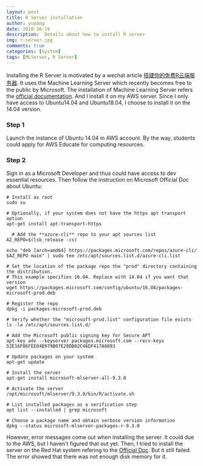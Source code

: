 ```yaml
---
layout: post
title: R Server installation
author: yuyang
date: 2018-10-19
description:  Details about how to install R server
img: r-server.jpg
comments: true
categories: [System]
tags: [MLServer, R Server]
---
```


Installing the R Server is motivated by a wechat article [搭建你的免费R云端服务器](https://mp.weixin.qq.com/s/s9m_1wdm2CF6Ct0w-erN8g). It uses the Machine Learning Server which recently becomes free to the public by Microsoft. The installation of Machine Learning Server refers the [official documentation](https://docs.microsoft.com/en-us/machine-learning-server/install/machine-learning-server-linux-install#install-on-ubuntu-). And I install it on my AWS server. Since I only have access to Ubuntu14.04 and Ubuntu18.04, I choose to install it on the 14.04 version.

### Step 1
Launch the instance of Ubuntu 14.04 in AWS account. By the way, students could apply for AWS Educate for computing resources.

### Step 2
Sign in as a Microsoft Developer and thus could have access to dev essential resources. Then follow the instruction on Microsoft Official Doc about Ubuntu:

```
# Install as root
sudo su

# Optionally, if your system does not have the https apt transport option
apt-get install apt-transport-https

  # Add the **azure-cli** repo to your apt sources list
AZ_REPO=$(lsb_release -cs)

echo "deb [arch=amd64] https://packages.microsoft.com/repos/azure-cli/ $AZ_REPO main" | sudo tee /etc/apt/sources.list.d/azure-cli.list

# Set the location of the package repo the "prod" directory containing the distribution.
# This example specifies 16.04. Replace with 14.04 if you want that version
wget https://packages.microsoft.com/config/ubuntu/16.04/packages-microsoft-prod.deb

# Register the repo
dpkg -i packages-microsoft-prod.deb

# Verify whether the "microsoft-prod.list" configuration file exists
ls -la /etc/apt/sources.list.d/

# Add the Microsoft public signing key for Secure APT
apt-key adv --keyserver packages.microsoft.com --recv-keys 52E16F86FEE04B979B07E28DB02C46DF417A0893

# Update packages on your system
apt-get update

# Install the server
apt-get install microsoft-mlserver-all-9.3.0

# Activate the server
/opt/microsoft/mlserver/9.3.0/bin/R/activate.sh     

# List installed packages as a verification step
apt list --installed | grep microsoft  

# Choose a package name and obtain verbose version information
dpkg --status microsoft-mlserver-packages-r-9.3.0
```

However, error messages come out when installing the server. It could due to the AWS, but I haven't figured that out yet. Then, I tried to install the server on the Red Hat system refering to the [Official Doc](https://docs.microsoft.com/en-us/machine-learning-server/install/machine-learning-server-linux-install#install-on-red-hat-or-centos). But it still failed. The error showed that there was not enough disk memory for it. 
